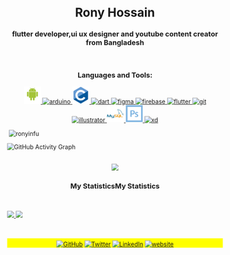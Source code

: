 <h1 align="center">
  <b>Rony Hossain</b>
</h1>


<h3 align="center"> flutter developer,ui ux designer and youtube content creator  from Bangladesh</h3>

<!-- <h3 align="left">Connect with me:</h3> -->
<p align="left">
</p>

<br>

<h3 align="center">Languages and Tools:</h3>
<p align="center"> <a href="https://developer.android.com" target="_blank" rel="noreferrer"> <img src="https://raw.githubusercontent.com/devicons/devicon/master/icons/android/android-original-wordmark.svg" alt="android" width="40" height="40"/> </a> <a href="https://www.arduino.cc/" target="_blank" rel="noreferrer"> <img src="https://cdn.worldvectorlogo.com/logos/arduino-1.svg" alt="arduino" width="40" height="40"/> </a> <a href="https://www.cprogramming.com/" target="_blank" rel="noreferrer"> <img src="https://raw.githubusercontent.com/devicons/devicon/master/icons/c/c-original.svg" alt="c" width="40" height="40"/> </a> <a href="https://dart.dev" target="_blank" rel="noreferrer"> <img src="https://www.vectorlogo.zone/logos/dartlang/dartlang-icon.svg" alt="dart" width="40" height="40"/> </a> <a href="https://www.figma.com/" target="_blank" rel="noreferrer"> <img src="https://www.vectorlogo.zone/logos/figma/figma-icon.svg" alt="figma" width="40" height="40"/> </a> <a href="https://firebase.google.com/" target="_blank" rel="noreferrer"> <img src="https://www.vectorlogo.zone/logos/firebase/firebase-icon.svg" alt="firebase" width="40" height="40"/> </a> <a href="https://flutter.dev" target="_blank" rel="noreferrer"> <img src="https://www.vectorlogo.zone/logos/flutterio/flutterio-icon.svg" alt="flutter" width="40" height="40"/> </a> <a href="https://git-scm.com/" target="_blank" rel="noreferrer"> <img src="https://www.vectorlogo.zone/logos/git-scm/git-scm-icon.svg" alt="git" width="40" height="40"/> </a> <a href="https://www.adobe.com/in/products/illustrator.html" target="_blank" rel="noreferrer"> <img src="https://www.vectorlogo.zone/logos/adobe_illustrator/adobe_illustrator-icon.svg" alt="illustrator" width="40" height="40"/> </a> <a href="https://www.mysql.com/" target="_blank" rel="noreferrer"> <img src="https://raw.githubusercontent.com/devicons/devicon/master/icons/mysql/mysql-original-wordmark.svg" alt="mysql" width="40" height="40"/> </a> <a href="https://www.photoshop.com/en" target="_blank" rel="noreferrer"> <img src="https://raw.githubusercontent.com/devicons/devicon/master/icons/photoshop/photoshop-line.svg" alt="photoshop" width="40" height="40"/> </a> <a href="https://www.adobe.com/products/xd.html" target="_blank" rel="noreferrer"> <img src="https://cdn.worldvectorlogo.com/logos/adobe-xd.svg" alt="xd" width="40" height="40"/> </a> </p>

<p>&nbsp;<img align="center" src="https://github-readme-stats.vercel.app/api?username=ronyinfu&show_icons=true&locale=en" alt="ronyinfu" />

<br>

![GitHub Activity Graph](https://activity-graph.herokuapp.com/graph?username=ronyinfu)


<br>

<div align="center">
  <a href="https://www.youtube.com/channel/UCptYFcThdUXzIznWG4jZKxw">
    <img src="https://readme-spotify-tingz.vercel.app/api/now-playing">
  </a>
</div>



<h3 align="center">My StatisticsMy Statistics</h3>

<br/>
<p align="left">
  <a href="https://github.com/ronyinfu/">
  <img width="49.5%" src="https://github-readme-stats.vercel.app/api?username=ronyinfu&show_icons=true&theme=gruvbox&hide_border=true" />
    <img width="49.5%" src="https://github-readme-streak-stats.herokuapp.com/?user=ronyinfu&theme=gruvbox&hide_border=true" />
  </a>
</p>
<br>


<p align="center" style="background-color:yellow; padding-top:5px;">
 <a href=""><img src="https://i.ibb.co/tXhy23t/github.png" alt="GitHub" width='40px' targer="blank"></a>
 <a href=""><img src="https://i.ibb.co/sJQ1pgn/twitter.png" alt="Twitter" width='40px' targer="blank"></a>
 <a href=""><img src="https://i.ibb.co/0YMdFJz/linkedin.png" alt="LinkedIn" width='40px' targer="blank"></a>
 <a href=""><img src="https://i.ibb.co/5My5Mft/website.png" alt="website" width='40px' targer="blank"></a>
</p>

